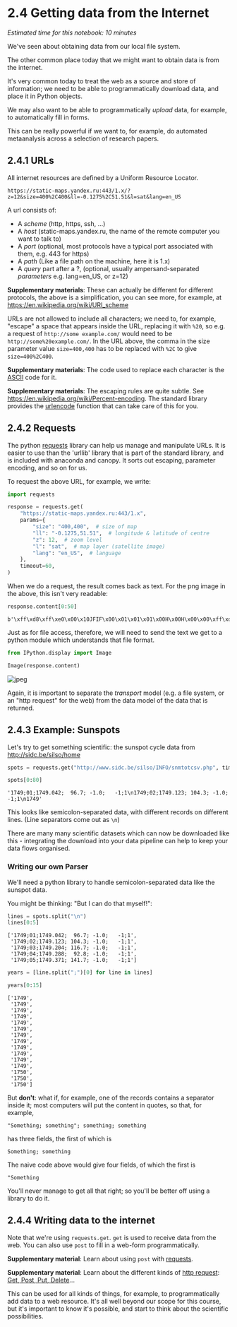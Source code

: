 # 2.4 Getting data from the Internet

*Estimated time for this notebook: 10 minutes*

We've seen about obtaining data from our local file system.

The other common place today that we might want to obtain data is from the internet.

It's very common today to treat the web as a source and store of information; we need to be able to programmatically
download data, and place it in Python objects.

We may also want to be able to programmatically *upload* data, for example, to automatically fill in forms.

This can be really powerful if we want to, for example, do automated metaanalysis across a selection of research papers.

## 2.4.1 URLs

All internet resources are defined by a Uniform Resource Locator.

`https://static-maps.yandex.ru:443/1.x/?z=12&size=400%2C400&ll=-0.1275%2C51.51&l=sat&lang=en_US`

A url consists of:

* A *scheme* (http, https, ssh, ...)
* A *host* (static-maps.yandex.ru, the name of the remote computer you want to talk to)
* A *port* (optional, most protocols have a typical port associated with them, e.g. 443 for https)
* A *path* (Like a file path on the machine, here it is 1.x)
* A *query* part after a ?, (optional, usually ampersand-separated *parameters* e.g. lang=en_US, or z=12)

**Supplementary materials**: These can actually be different for different protocols, the above is a simplification, you can see more, for example, at
    https://en.wikipedia.org/wiki/URI_scheme

URLs are not allowed to include all characters; we need to, for example, "escape" a space that appears inside the URL,
replacing it with `%20`, so e.g. a request of `http://some example.com/` would need to be `http://some%20example.com/`. In the URL above, the comma in the size parameter value `size=400,400` has to be replaced with `%2C` to give `size=400%2C400`.

**Supplementary materials**: The code used to replace each character is the [ASCII](http://www.asciitable.com) code for it.

**Supplementary materials**: The escaping rules are quite subtle. See https://en.wikipedia.org/wiki/Percent-encoding. The standard library provides the [urlencode](https://docs.python.org/3/library/urllib.parse.html#urllib.parse.urlencode) function that can take care of this for you. 

## 2.4.2 Requests

The python [requests](http://docs.python-requests.org/en/latest/) library can help us manage and manipulate URLs. It is easier to use than the 'urllib' library that is part of the standard library, and is included with anaconda and canopy. It sorts out escaping, parameter encoding, and so on for us.

To request the above URL, for example, we write:


```python
import requests
```


```python
response = requests.get(
    "https://static-maps.yandex.ru:443/1.x",
    params={
        "size": "400,400",  # size of map
        "ll": "-0.1275,51.51",  # longitude & latitude of centre
        "z": 12,  # zoom level
        "l": "sat",  # map layer (satellite image)
        "lang": "en_US",  # language
    },
    timeout=60,
)
```

When we do a request, the result comes back as text. For the png image in the above, this isn't very readable:


```python
response.content[0:50]
```




    b'\xff\xd8\xff\xe0\x00\x10JFIF\x00\x01\x01\x01\x00H\x00H\x00\x00\xff\xdb\x00C\x00\x08\x06\x06\x07\x06\x05\x08\x07\x07\x07\t\t\x08\n\x0c\x14\r\x0c\x0b\x0b\x0c\x19\x12\x13\x0f'



Just as for file access, therefore, we will need to send the text we get to a python module which understands that file format.


```python
from IPython.display import Image

Image(response.content)
```




    
![jpeg](/Users/lbokeria/Documents/hack_week_2023/reginald/data_processing/rse_course_modules/module02_intermediate_python/02_04_getting_data_from_the_internet_23_0.jpg)
    



Again, it is important to separate the *transport* model (e.g. a file system, or an "http request" for the web) from the data model of the data that is returned.

## 2.4.3 Example: Sunspots

Let's try to get something scientific: the sunspot cycle data from http://sidc.be/silso/home


```python
spots = requests.get("http://www.sidc.be/silso/INFO/snmtotcsv.php", timeout=60).text
```


```python
spots[0:80]
```




    '1749;01;1749.042;  96.7; -1.0;   -1;1\n1749;02;1749.123; 104.3; -1.0;   -1;1\n1749'



This looks like semicolon-separated data, with different records on different lines. (Line separators come out as `\n`)

There are many many scientific datasets which can now be downloaded like this - integrating the download into your data pipeline can help to keep your data flows organised.

### Writing our own Parser

We'll need a python library to handle semicolon-separated data like the sunspot data.

You might be thinking: "But I can do that myself!":


```python
lines = spots.split("\n")
lines[0:5]
```




    ['1749;01;1749.042;  96.7; -1.0;   -1;1',
     '1749;02;1749.123; 104.3; -1.0;   -1;1',
     '1749;03;1749.204; 116.7; -1.0;   -1;1',
     '1749;04;1749.288;  92.8; -1.0;   -1;1',
     '1749;05;1749.371; 141.7; -1.0;   -1;1']




```python
years = [line.split(";")[0] for line in lines]
```


```python
years[0:15]
```




    ['1749',
     '1749',
     '1749',
     '1749',
     '1749',
     '1749',
     '1749',
     '1749',
     '1749',
     '1749',
     '1749',
     '1749',
     '1750',
     '1750',
     '1750']



But **don't**: what if, for example, one of the records contains a separator inside it; most computers will put the content in quotes,
so that, for example,

    "Something; something"; something; something
    
has three fields, the first of which is

    Something; something
    
 The naive code above would give four fields, of which the first is 
 
    "Something

You'll never manage to get all that right; so you'll be better off using a library to do it.

## 2.4.4 Writing data to the internet

Note that we're using `requests.get`. `get` is used to receive data from the web.
You can also use `post` to fill in a web-form programmatically.

**Supplementary material**: Learn about using `post` with [requests](http://docs.python-requests.org/en/latest/user/quickstart/).

**Supplementary material**: Learn about the different kinds of [http request](https://en.wikipedia.org/wiki/Hypertext_Transfer_Protocol#Request_methods): [Get, Post, Put, Delete](https://en.wikipedia.org/wiki/Create,_read,_update_and_delete)...

This can be used for all kinds of things, for example, to programmatically add data to a web resource. It's all well beyond
our scope for this course, but it's important to know it's possible, and start to think about the scientific possibilities.
